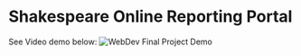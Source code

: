 # Shakespeare Online Reporting Portal

See Video demo below:
![WebDev Final Project Demo](./WebDev%20Project.gif)
